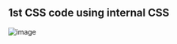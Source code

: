 ## 1st CSS code using internal CSS

![image](https://user-images.githubusercontent.com/125631878/229582508-bb64b551-9e2b-49d6-ac49-80e5c6585f25.png)

